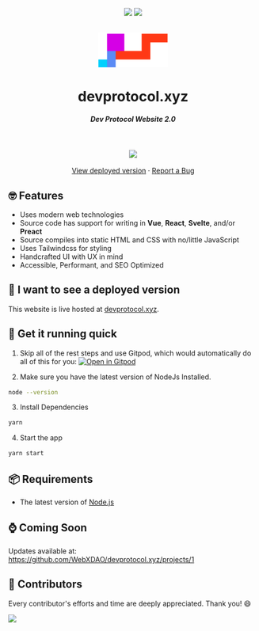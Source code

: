<div align="center"><p><a href="https://app.netlify.com/sites/devprotocol/deploys"><img src="https://img.shields.io/netlify/bddfebe4-8553-4de6-9ddb-522ce7f67842?style=flat-square&logo=netlify&color=darkcyan"></a> <a href="https://discord.gg/VwJp4KM"><img src="https://img.shields.io/discord/547215761341546497?style=flat-square&logo=discord&colorB=5865F2"></a> </p><br> <img height="70px" src="https://github.com/WebXDAO/devprotocol.xyz/raw/main/public/assets/logo.png"><br><h1>devprotocol.xyz</h1><h5>Dev Protocol Website 2.0</h5><br><p><img src="https://user-images.githubusercontent.com/91655303/136316732-199891d1-9983-4370-b221-e972bc566d22.png" height="400"></p><p><a href="https://user-images.githubusercontent.com/91655303/136316732-199891d1-9983-4370-b221-e972bc566d22.png"></a> <a href="https://devprotocol.xyz/">View deployed version</a> · <a href="https://github.com/WebXDAO/devprotocol.xyz/issues/new?assignees=&labels=bug&template=bug_report.yml&title=%5BBUG%5D+%3Cdescription%3E">Report a Bug</a></p></div>

## 🤓 Features

- Uses modern web technologies
- Source code has support for writing in **Vue**, **React**, **Svelte**, and/or **Preact**
- Source compiles into static HTML and CSS with no/little JavaScript
- Uses Tailwindcss for styling
- Handcrafted UI with UX in mind
- Accessible, Performant, and SEO Optimized

## 🤔 I want to see a deployed version

This website is live hosted at [devprotocol.xyz](https://devprotocol.xyz).

## 🚀 Get it running quick

1.  Skip all of the rest steps and use Gitpod, which would automatically do all of this for you: [![Open in Gitpod](https://gitpod.io/button/open-in-gitpod.svg)](https://gitpod.io/#https://github.com/WebXDAO/devprotocol.xyz)

2.  Make sure you have the latest version of NodeJs Installed.

```bash
node --version
```

3.  Install Dependencies

```bash
yarn
```

4.  Start the app

```bash
yarn start
```

## 📦 Requirements

- The latest version of [Node.js](https://nodejs.org)

## ⌚ Coming Soon

Updates available at: https://github.com/WebXDAO/devprotocol.xyz/projects/1

## 💖 Contributors

Every contributor's efforts and time are deeply appreciated. Thank you! :smile:

<a href = "https://github.com/WebXDAO/devprotocol.xyz/graphs/contributors">
  <img src = "https://contrib.rocks/image?repo=WebXDAO/devprotocol.xyz"/>
</a>
